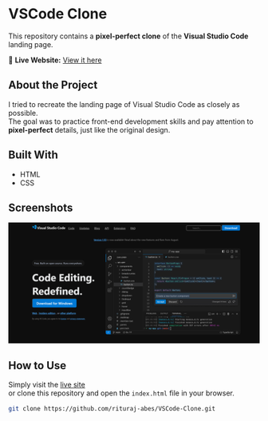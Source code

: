 # VSCode Clone

This repository contains a **pixel-perfect clone** of the **Visual Studio Code** landing page.

🔗 **Live Website:** [View it here](https://rituraj-abes.github.io/VSCode-Clone/)

## About the Project

I tried to recreate the landing page of Visual Studio Code as closely as possible.  
The goal was to practice front-end development skills and pay attention to **pixel-perfect** details, just like the original design.

## Built With

- HTML
- CSS

## Screenshots

![VSCode Clone Screenshot](./vs%20code%20clone.png)

## How to Use

Simply visit the [live site](https://rituraj-abes.github.io/VSCode-Clone/)  
or clone this repository and open the `index.html` file in your browser.

```bash
git clone https://github.com/rituraj-abes/VSCode-Clone.git
